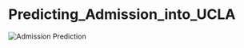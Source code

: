 # Predicting_Admission_into_UCLA
![Admission Prediction](https://github.com/Kousikjami/Predicting_Admission_into_UCLA/assets/121508643/5b10c66f-3f48-490f-a541-da5d6a0e1652)
